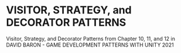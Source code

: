 # VISITOR, STRATEGY, and DECORATOR PATTERNS
 Visitor, Strategy, and Decorator Patterns from Chapter 10, 11, and 12 in DAVID BARON - GAME DEVELOPMENT PATTERNS WITH UNITY 2021
